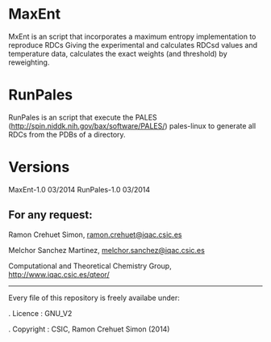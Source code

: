 MaxEnt
======

MxEnt is an script that incorporates a maximum entropy implementation to reproduce RDCs Giving the experimental
and calculates RDCsd values and temperature data, calculates the exact weights (and threshold) by reweighting.

RunPales
========

RunPales is an script that execute the PALES (http://spin.niddk.nih.gov/bax/software/PALES/) pales-linux to
generate all RDCs from the PDBs of a directory.


Versions
=========
MaxEnt-1.0   03/2014
RunPales-1.0 03/2014


For any request:
-----------------

Ramon Crehuet Simon, ramon.crehuet@iqac.csic.es

Melchor Sanchez Martinez, melchor.sanchez@iqac.csic.es

Computational and Theoretical Chemistry Group, http://www.iqac.csic.es/qteor/


----------------------------------------------------------
 Every file of this repository is freely availabe under:
 
 . Licence   : GNU_V2   
 
 . Copyright : CSIC, Ramon Crehuet Simon (2014) 
 
                                 

